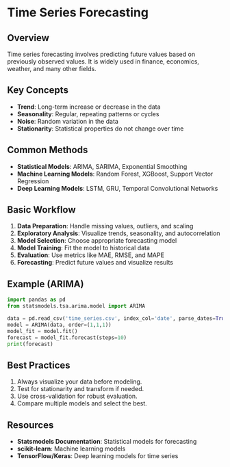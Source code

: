 # Time Series Forecasting

## Overview
Time series forecasting involves predicting future values based on previously observed values. It is widely used in finance, economics, weather, and many other fields.

## Key Concepts
- **Trend**: Long-term increase or decrease in the data
- **Seasonality**: Regular, repeating patterns or cycles
- **Noise**: Random variation in the data
- **Stationarity**: Statistical properties do not change over time

## Common Methods
- **Statistical Models**: ARIMA, SARIMA, Exponential Smoothing
- **Machine Learning Models**: Random Forest, XGBoost, Support Vector Regression
- **Deep Learning Models**: LSTM, GRU, Temporal Convolutional Networks

## Basic Workflow
1. **Data Preparation**: Handle missing values, outliers, and scaling
2. **Exploratory Analysis**: Visualize trends, seasonality, and autocorrelation
3. **Model Selection**: Choose appropriate forecasting model
4. **Model Training**: Fit the model to historical data
5. **Evaluation**: Use metrics like MAE, RMSE, and MAPE
6. **Forecasting**: Predict future values and visualize results

## Example (ARIMA)
```python
import pandas as pd
from statsmodels.tsa.arima.model import ARIMA

data = pd.read_csv('time_series.csv', index_col='date', parse_dates=True)
model = ARIMA(data, order=(1,1,1))
model_fit = model.fit()
forecast = model_fit.forecast(steps=10)
print(forecast)
```

## Best Practices
1. Always visualize your data before modeling.
2. Test for stationarity and transform if needed.
3. Use cross-validation for robust evaluation.
4. Compare multiple models and select the best.

## Resources
- **Statsmodels Documentation**: Statistical models for forecasting
- **scikit-learn**: Machine learning models
- **TensorFlow/Keras**: Deep learning models for time series
